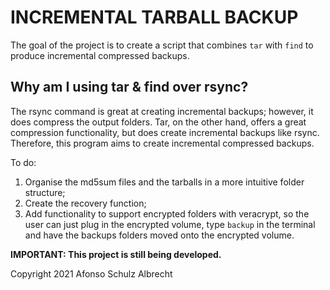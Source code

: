 

# INCREMENTAL TARBALL BACKUP

The goal of the project is to create a script that combines `tar` with `find` to
produce incremental compressed backups. 

## Why am I using tar & find over rsync?
The rsync command is great at creating incremental backups; however, it does
compress the output folders. 
Tar, on the other hand, offers a great compression functionality, but does create
incremental backups like rsync.
Therefore, this program aims to create incremental compressed backups.

To do:
1. Organise the md5sum files and the tarballs in a more intuitive folder structure;
2. Create the recovery function;
3. Add functionality to support encrypted folders with veracrypt, so the user can
   just plug in the encrypted volume, type `backup` in the terminal and have the
   backups folders moved onto the encrypted volume. 
   

**IMPORTANT: This project is still being developed.**

Copyright 2021 Afonso Schulz Albrecht

